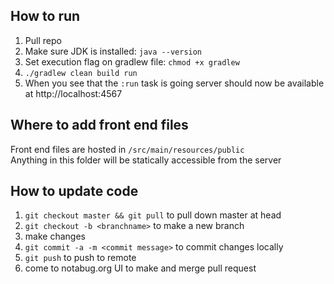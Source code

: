 ## How to run

1. Pull repo 
2. Make sure JDK is installed: `java --version`
3. Set execution flag on gradlew file: `chmod +x gradlew`
3. `./gradlew clean build run`
5. When you see that the `:run` task is going server should now be available at http://localhost:4567

## Where to add front end files
Front end files are hosted in `/src/main/resources/public`  
Anything in this folder will be statically accessible from the server

## How to update code
1. `git checkout master && git pull` to pull down master at head
1. `git checkout -b <branchname>` to make a new branch
2. make changes
3. `git commit -a -m <commit message>` to commit changes locally
4. `git push` to push to remote
5. come to notabug.org UI to make and merge pull request